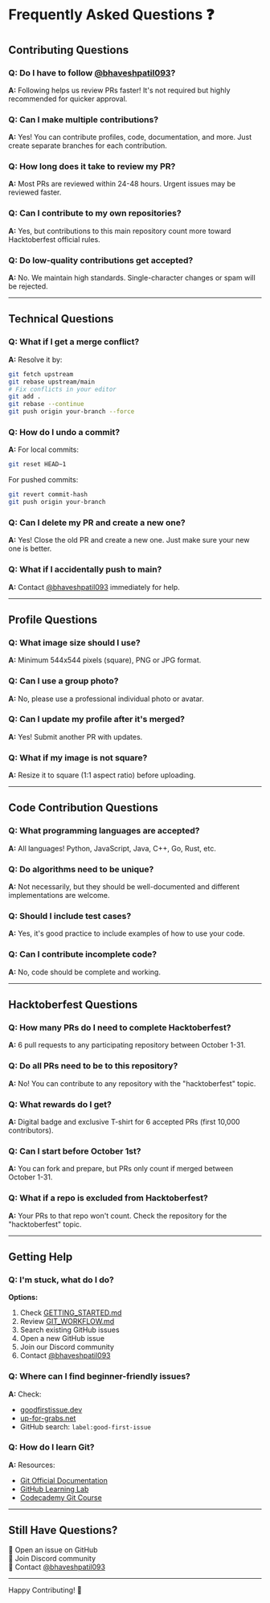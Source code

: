 # Frequently Asked Questions ❓

## Contributing Questions

### Q: Do I have to follow [@bhaveshpatil093](https://github.com/bhaveshpatil093)?

**A:** Following helps us review PRs faster! It's not required but highly recommended for quicker approval.

### Q: Can I make multiple contributions?

**A:** Yes! You can contribute profiles, code, documentation, and more. Just create separate branches for each contribution.

### Q: How long does it take to review my PR?

**A:** Most PRs are reviewed within 24-48 hours. Urgent issues may be reviewed faster.

### Q: Can I contribute to my own repositories?

**A:** Yes, but contributions to this main repository count more toward Hacktoberfest official rules.

### Q: Do low-quality contributions get accepted?

**A:** No. We maintain high standards. Single-character changes or spam will be rejected.

---

## Technical Questions

### Q: What if I get a merge conflict?

**A:** Resolve it by:
```bash
git fetch upstream
git rebase upstream/main
# Fix conflicts in your editor
git add .
git rebase --continue
git push origin your-branch --force
```

### Q: How do I undo a commit?

**A:** For local commits:
```bash
git reset HEAD~1
```

For pushed commits:
```bash
git revert commit-hash
git push origin your-branch
```

### Q: Can I delete my PR and create a new one?

**A:** Yes! Close the old PR and create a new one. Just make sure your new one is better.

### Q: What if I accidentally push to main?

**A:** Contact [@bhaveshpatil093](https://github.com/bhaveshpatil093) immediately for help.

---

## Profile Questions

### Q: What image size should I use?

**A:** Minimum 544x544 pixels (square), PNG or JPG format.

### Q: Can I use a group photo?

**A:** No, please use a professional individual photo or avatar.

### Q: Can I update my profile after it's merged?

**A:** Yes! Submit another PR with updates.

### Q: What if my image is not square?

**A:** Resize it to square (1:1 aspect ratio) before uploading.

---

## Code Contribution Questions

### Q: What programming languages are accepted?

**A:** All languages! Python, JavaScript, Java, C++, Go, Rust, etc.

### Q: Do algorithms need to be unique?

**A:** Not necessarily, but they should be well-documented and different implementations are welcome.

### Q: Should I include test cases?

**A:** Yes, it's good practice to include examples of how to use your code.

### Q: Can I contribute incomplete code?

**A:** No, code should be complete and working.

---

## Hacktoberfest Questions

### Q: How many PRs do I need to complete Hacktoberfest?

**A:** 6 pull requests to any participating repository between October 1-31.

### Q: Do all PRs need to be to this repository?

**A:** No! You can contribute to any repository with the "hacktoberfest" topic.

### Q: What rewards do I get?

**A:** Digital badge and exclusive T-shirt for 6 accepted PRs (first 10,000 contributors).

### Q: Can I start before October 1st?

**A:** You can fork and prepare, but PRs only count if merged between October 1-31.

### Q: What if a repo is excluded from Hacktoberfest?

**A:** Your PRs to that repo won't count. Check the repository for the "hacktoberfest" topic.

---

## Getting Help

### Q: I'm stuck, what do I do?

**Options:**
1. Check [GETTING_STARTED.md](GETTING_STARTED.md)
2. Review [GIT_WORKFLOW.md](GIT_WORKFLOW.md)
3. Search existing GitHub issues
4. Open a new GitHub issue
5. Join our Discord community
6. Contact [@bhaveshpatil093](https://github.com/bhaveshpatil093)

### Q: Where can I find beginner-friendly issues?

**A:** Check:
- [goodfirstissue.dev](https://goodfirstissue.dev)
- [up-for-grabs.net](https://up-for-grabs.net)
- GitHub search: `label:good-first-issue`

### Q: How do I learn Git?

**A:** Resources:
- [Git Official Documentation](https://git-scm.com/doc)
- [GitHub Learning Lab](https://lab.github.com)
- [Codecademy Git Course](https://www.codecademy.com/courses/learn-git)

---

## Still Have Questions?

📧 Open an issue on GitHub  
💬 Join Discord community  
🔗 Contact [@bhaveshpatil093](https://github.com/bhaveshpatil093)

---

Happy Contributing! 🚀
